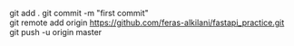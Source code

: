 git add .
git commit -m "first commit"    
git remote add origin https://github.com/feras-alkilani/fastapi_practice.git
git push -u origin master

